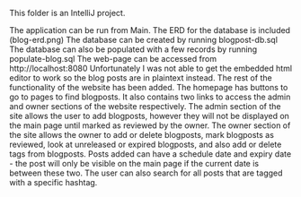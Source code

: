 This folder is an IntelliJ project.

The application can be run from Main.
The ERD for the database is included (blog-erd.png)
The database can be created by running blogpost-db.sql
The database can also be populated with a few records by running populate-blog.sql
The web-page can be accessed from http://localhost:8080
Unfortunately I was not able to get the embedded html editor to work so the blog posts are in plaintext instead.
The rest of the functionality of the website has been added.
The homepage has buttons to go to pages to find blogposts. It also contains two links to access the admin and owner sections of the website respectively.
The admin section of the site allows the user to add blogposts, however they will not be displayed on the main page until marked as reviewed by the owner.
The owner section of the site allows the owner to add or delete blogposts, mark blogposts as reviewed, look at unreleased or expired blogposts, and also add or delete tags from blogposts.
Posts added can have a schedule date and expiry date - the post will only be visible on the main page if the current date is between these two.
The user can also search for all posts that are tagged with a specific hashtag.